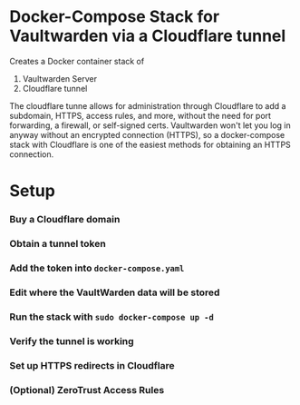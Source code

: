# Docker-Compose Stack for Vaultwarden via a Cloudflare tunnel
Creates a Docker container stack of
1. Vaultwarden Server
2. Cloudflare tunnel

The cloudflare tunne allows for administration through Cloudflare to add a subdomain, HTTPS, access rules, and more, without the need for port forwarding, a firewall, or self-signed certs.
Vaultwarden won't let you log in anyway without an encrypted connection (HTTPS), so a docker-compose stack with Cloudflare is one of the easiest methods for obtaining an HTTPS connection.

# Setup
### Buy a Cloudflare domain
### Obtain a tunnel token
### Add the token into `docker-compose.yaml`
### Edit where the VaultWarden data will be stored
### Run the stack with `sudo docker-compose up -d`
### Verify the tunnel is working
### Set up HTTPS redirects in Cloudflare
### (Optional) ZeroTrust Access Rules
